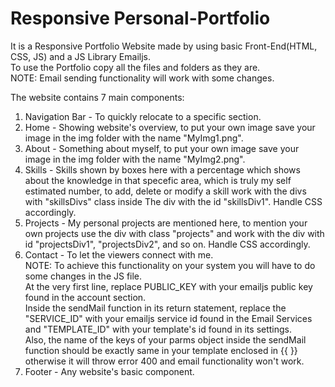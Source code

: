# Responsive Personal-Portfolio
It is a Responsive Portfolio Website made by using basic Front-End(HTML, CSS, JS) and a JS Library Emailjs.\
To use the Portfolio copy all the files and folders as they are.\
NOTE: Email sending functionality will work with some changes.

The website contains 7 main components:
1. Navigation Bar - To quickly relocate to a specific section.
2. Home - Showing website's overview, to put your own image save your image in the img folder with the name "MyImg1.png".
3. About - Something about myself, to put your own image save your image in the img folder with the name "MyImg2.png".
4. Skills - Skills shown by boxes here with a percentage which shows about the knowledge in that specefic area, which is truly my self estimated number, to add, delete or modify a skill work with the divs with "skillsDivs" class inside The div with the id "skillsDiv1". Handle CSS accordingly.
5. Projects - My personal projects are mentioned here, to mention your own projects use the div with class "projects" and work with the div with id "projectsDiv1", "projectsDiv2", and so on. Handle CSS accordingly.
6. Contact - To let the viewers connect with me.\
   NOTE: To achieve this functionality on your system you will have to do some changes in the JS file.\
   At the very first line, replace PUBLIC_KEY with your emailjs public key found in the account section.\
   Inside the sendMail function in its return statement, replace the "SERVICE_ID" with your emailjs service id found in the Email Services and "TEMPLATE_ID" with your template's id found in its settings.\
   Also, the name of the keys of your parms object inside the sendMail function should be exactly same in your template enclosed in {{ }} otherwise it will throw error 400 and email functionality won't work.
8. Footer - Any website's basic component.
